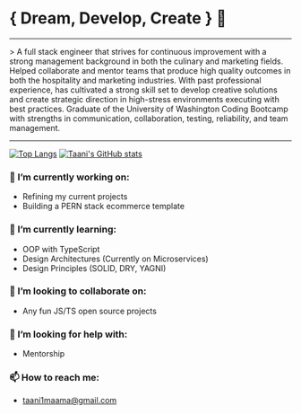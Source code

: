 # { Dream, Develop, Create } 👋
<hr/>
> A full stack engineer that strives for continuous improvement with a strong management background in both the culinary and marketing fields. Helped collaborate and mentor teams that produce high quality outcomes in both the hospitality and marketing industries. With past professional experience, has cultivated a strong skill set to develop creative solutions and create strategic direction in high-stress environments executing with best practices. Graduate of the University of Washington Coding Bootcamp with strengths in communication, collaboration, testing, reliability, and team management.

<hr/>
<!-- [Portfolio](https://www.taani.dev/){: .btn .btn-purple }
[LinkedIn](https://www.linkedin.com/in/taani-maama/){: .btn .btn-blue} -->

[![Top Langs](https://github-readme-stats.vercel.app/api/top-langs/?username=taanibravo&theme=tokyonight)](https://github.com/anuraghazra/github-readme-stats)
[![Taani's GitHub stats](https://github-readme-stats.vercel.app/api?username=taanibravo&theme=tokyonight)](https://github.com/anuraghazra/github-readme-stats)


### 🔭 I’m currently working on:
  - Refining my current projects
  - Building a PERN stack ecommerce template
### 🌱 I’m currently learning: 
  - OOP with TypeScript
  - Design Architectures (Currently on Microservices)
  - Design Principles (SOLID, DRY, YAGNI)
### 👯 I’m looking to collaborate on:
  - Any fun JS/TS open source projects
### 🤔 I’m looking for help with:
 - Mentorship
### 📫 How to reach me:
 - taani1maama@gmail.com
